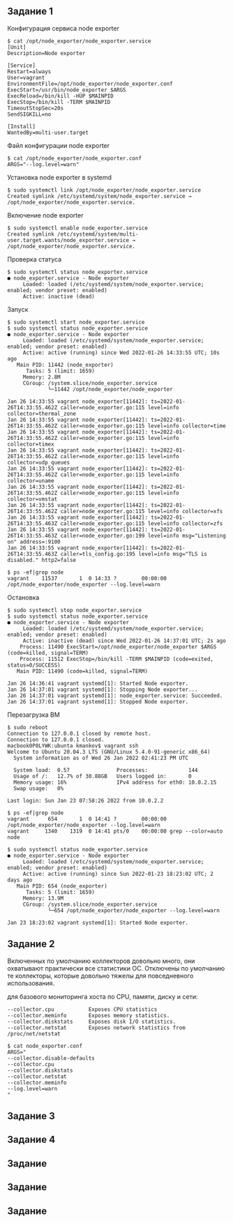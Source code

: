 ## Задание 1

Конфигурация сервиса node exporter

    $ cat /opt/node_exporter/node_exporter.service
    [Unit]
    Description=Node exporter
    
    [Service]
    Restart=always
    User=vagrant
    EnvironmentFile=/opt/node_exporter/node_exporter.conf
    ExecStart=/usr/bin/node_exporter $ARGS
    ExecReload=/bin/kill -HUP $MAINPID
    ExecStop=/bin/kill -TERM $MAINPID
    TimeoutStopSec=20s
    SendSIGKILL=no
    
    [Install]
    WantedBy=multi-user.target

Файл конфигурации node exporter

    $ cat /opt/node_exporter/node_exporter.conf
    ARGS="--log.level=warn"

Установка node exporter в systemd

    $ sudo systemctl link /opt/node_exporter/node_exporter.service
    Created symlink /etc/systemd/system/node_exporter.service → /opt/node_exporter/node_exporter.service.

Включение node exporter

    $ sudo systemctl enable node_exporter.service
    Created symlink /etc/systemd/system/multi-user.target.wants/node_exporter.service → /opt/node_exporter/node_exporter.service.

Проверка статуса

    $ sudo systemctl status node_exporter.service
    ● node_exporter.service - Node exporter
         Loaded: loaded (/etc/systemd/system/node_exporter.service; enabled; vendor preset: enabled)
         Active: inactive (dead)

Запуск

    $ sudo systemctl start node_exporter.service
    $ sudo systemctl status node_exporter.service
    ● node_exporter.service - Node exporter
         Loaded: loaded (/etc/systemd/system/node_exporter.service; enabled; vendor preset: enabled)
         Active: active (running) since Wed 2022-01-26 14:33:55 UTC; 10s ago
       Main PID: 11442 (node_exporter)
          Tasks: 5 (limit: 1659)
         Memory: 2.8M
         CGroup: /system.slice/node_exporter.service
                 └─11442 /opt/node_exporter/node_exporter
    
    Jan 26 14:33:55 vagrant node_exporter[11442]: ts=2022-01-26T14:33:55.462Z caller=node_exporter.go:115 level=info collector=thermal_zone
    Jan 26 14:33:55 vagrant node_exporter[11442]: ts=2022-01-26T14:33:55.462Z caller=node_exporter.go:115 level=info collector=time
    Jan 26 14:33:55 vagrant node_exporter[11442]: ts=2022-01-26T14:33:55.462Z caller=node_exporter.go:115 level=info collector=timex
    Jan 26 14:33:55 vagrant node_exporter[11442]: ts=2022-01-26T14:33:55.462Z caller=node_exporter.go:115 level=info collector=udp_queues
    Jan 26 14:33:55 vagrant node_exporter[11442]: ts=2022-01-26T14:33:55.462Z caller=node_exporter.go:115 level=info collector=uname
    Jan 26 14:33:55 vagrant node_exporter[11442]: ts=2022-01-26T14:33:55.462Z caller=node_exporter.go:115 level=info collector=vmstat
    Jan 26 14:33:55 vagrant node_exporter[11442]: ts=2022-01-26T14:33:55.462Z caller=node_exporter.go:115 level=info collector=xfs
    Jan 26 14:33:55 vagrant node_exporter[11442]: ts=2022-01-26T14:33:55.463Z caller=node_exporter.go:115 level=info collector=zfs
    Jan 26 14:33:55 vagrant node_exporter[11442]: ts=2022-01-26T14:33:55.463Z caller=node_exporter.go:199 level=info msg="Listening on" address=:9100
    Jan 26 14:33:55 vagrant node_exporter[11442]: ts=2022-01-26T14:33:55.463Z caller=tls_config.go:195 level=info msg="TLS is disabled." http2=false

    $ ps -ef|grep node
    vagrant    11537       1  0 14:33 ?        00:00:00 /opt/node_exporter/node_exporter --log.level=warn

Остановка

    $ sudo systemctl stop node_exporter.service
    $ sudo systemctl status node_exporter.service
    ● node_exporter.service - Node exporter
         Loaded: loaded (/etc/systemd/system/node_exporter.service; enabled; vendor preset: enabled)
         Active: inactive (dead) since Wed 2022-01-26 14:37:01 UTC; 2s ago
        Process: 11490 ExecStart=/opt/node_exporter/node_exporter $ARGS (code=killed, signal=TERM)
        Process: 11512 ExecStop=/bin/kill -TERM $MAINPID (code=exited, status=0/SUCCESS)
       Main PID: 11490 (code=killed, signal=TERM)
    
    Jan 26 14:36:41 vagrant systemd[1]: Started Node exporter.
    Jan 26 14:37:01 vagrant systemd[1]: Stopping Node exporter...
    Jan 26 14:37:01 vagrant systemd[1]: node_exporter.service: Succeeded.
    Jan 26 14:37:01 vagrant systemd[1]: Stopped Node exporter.

Перезагрузка ВМ

    $ sudo reboot
    Connection to 127.0.0.1 closed by remote host.
    Connection to 127.0.0.1 closed.
    macbook0P0LYWK:ubunta kmankov$ vagrant ssh
    Welcome to Ubuntu 20.04.3 LTS (GNU/Linux 5.4.0-91-generic x86_64)
      System information as of Wed 26 Jan 2022 02:41:23 PM UTC

      System load:  0.57               Processes:             144
      Usage of /:   12.7% of 30.88GB   Users logged in:       0
      Memory usage: 16%                IPv4 address for eth0: 10.0.2.15
      Swap usage:   0%

    Last login: Sun Jan 23 07:58:26 2022 from 10.0.2.2

    $ ps -ef|grep node
    vagrant      654       1  0 14:41 ?        00:00:00 /opt/node_exporter/node_exporter --log.level=warn
    vagrant     1340    1319  0 14:41 pts/0    00:00:00 grep --color=auto node

    $ sudo systemctl status node_exporter.service
    ● node_exporter.service - Node exporter
         Loaded: loaded (/etc/systemd/system/node_exporter.service; enabled; vendor preset: enabled)
         Active: active (running) since Sun 2022-01-23 18:23:02 UTC; 2 days ago
       Main PID: 654 (node_exporter)
          Tasks: 5 (limit: 1659)
         Memory: 13.9M
         CGroup: /system.slice/node_exporter.service
                 └─654 /opt/node_exporter/node_exporter --log.level=warn
    
    Jan 23 18:23:02 vagrant systemd[1]: Started Node exporter.

## Задание 2

Включенных по умолчанию коллекторов довольно много, они охватывают практически все статистики ОС. 
Отключены по умолчанию те коллекторы, которые довольно тяжелы для повседневного использования.

для базового мониторинга хоста по CPU, памяти, диску и сети:

    --collector.cpu           Exposes CPU statistics
    --collector.meminfo       Exposes memory statistics.
    --collector.diskstats     Exposes disk I/O statistics.
    --collector.netstat       Exposes network statistics from /proc/net/netstat

    $ cat node_exporter.conf
    ARGS="
    --collector.disable-defaults
    --collector.cpu
    --collector.diskstats
    --collector.netstat
    --collector.meminfo
    --log.level=warn
    "

## Задание 3

## Задание 4

## Задание 

## Задание 

## Задание 

